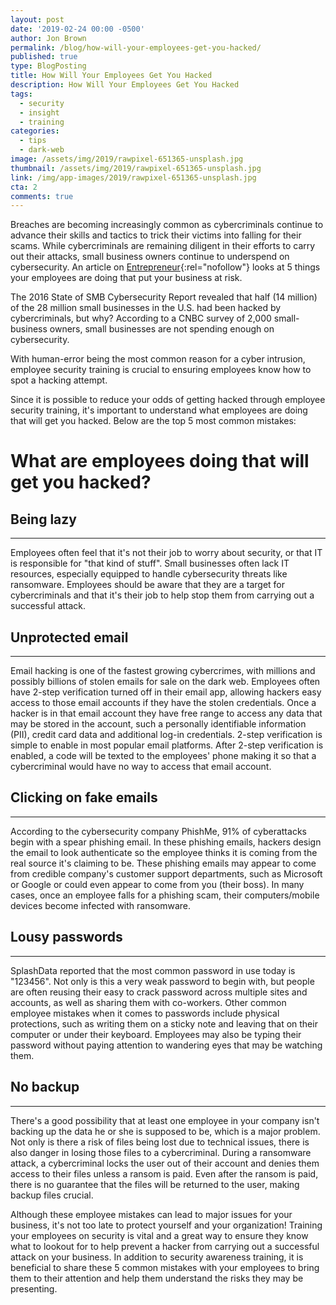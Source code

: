 ```yaml
---
layout: post
date: '2019-02-24 00:00 -0500'
author: Jon Brown
permalink: /blog/how-will-your-employees-get-you-hacked/
published: true
type: BlogPosting
title: How Will Your Employees Get You Hacked
description: How Will Your Employees Get You Hacked
tags:
  - security
  - insight
  - training
categories:
  - tips
  - dark-web
image: /assets/img/2019/rawpixel-651365-unsplash.jpg
thumbnail: /assets/img/2019/rawpixel-651365-unsplash.jpg
link: /img/app-images/2019/rawpixel-651365-unsplash.jpg
cta: 2
comments: true
---
```

Breaches are becoming increasingly common as cybercriminals continue to
advance their skills and tactics to trick their victims into falling for
their scams. While cybercriminals are remaining diligent in their
efforts to carry out their attacks, small business owners continue to
underspend on cybersecurity. An article
on [Entrepreneur](https://www.entrepreneur.com/article/307939?utm_content=buffera4e8f&utm_medium=social&utm_source=linkedin.com&utm_campaign=buffer){:rel="nofollow"} looks
at 5 things your employees are doing that put your business at risk.

The 2016 State of SMB Cybersecurity Report revealed that half (14
million) of the 28 million small businesses in the U.S. had been hacked
by cybercriminals, but why? According to a CNBC survey of 2,000
small-business owners, small businesses are not spending enough on
cybersecurity.

With human-error being the most common reason for a cyber intrusion,
employee security training is crucial to ensuring employees know how to
spot a hacking attempt.

Since it is possible to reduce your odds of getting hacked through
employee security training, it's important to understand what employees
are doing that will get you hacked. Below are the top 5 most common
mistakes:

# What are employees doing that will get you hacked?

## Being lazy
---
Employees often feel that it's not their job to worry about security, or
that IT is responsible for "that kind of stuff". Small businesses often
lack IT resources, especially equipped to handle cybersecurity threats
like ransomware. Employees should be aware that they are a target for
cybercriminals and that it's their job to help stop them from carrying
out a successful attack.

## Unprotected email
---
Email hacking is one of the fastest growing cybercrimes, with millions
and possibly billions of stolen emails for sale on the dark web.
Employees often have 2-step verification turned off in their email app,
allowing hackers easy access to those email accounts if they have the
stolen credentials. Once a hacker is in that email account they have
free range to access any data that may be stored in the account, such a
personally identifiable information (PII), credit card data and
additional log-in credentials. 2-step verification is simple to enable
in most popular email platforms. After 2-step verification is enabled, a
code will be texted to the employees' phone making it so that a
cybercriminal would have no way to access that email account.

## Clicking on fake emails
---
According to the cybersecurity company PhishMe, 91% of cyberattacks
begin with a spear phishing email. In these phishing emails, hackers
design the email to look authenticate so the employee thinks it is
coming from the real source it's claiming to be. These phishing emails
may appear to come from credible company's customer support departments,
such as Microsoft or Google or could even appear to come from you (their
boss). In many cases, once an employee falls for a phishing scam, their
computers/mobile devices become infected with ransomware.

## Lousy passwords
---
SplashData reported that the most common password in use today is
"123456". Not only is this a very weak password to begin with, but people
are often reusing their easy to crack password across multiple sites and
accounts, as well as sharing them with co-workers. Other common employee
mistakes when it comes to passwords include physical protections, such
as writing them on a sticky note and leaving that on their computer or
under their keyboard. Employees may also be typing their password
without paying attention to wandering eyes that may be watching them.

## No backup
---
There's a good possibility that at least one employee in your company
isn't backing up the data he or she is supposed to be, which is a major
problem. Not only is there a risk of files being lost due to technical
issues, there is also danger in losing those files to a cybercriminal.
During a ransomware attack, a cybercriminal locks the user out of their
account and denies them access to their files unless a ransom is paid.
Even after the ransom is paid, there is no guarantee that the files will
be returned to the user, making backup files crucial.

Although these employee mistakes can lead to major issues for your
business, it's not too late to protect yourself and your organization!
Training your employees on security is vital and a great way to ensure
they know what to lookout for to help prevent a hacker from carrying out
a successful attack on your business. In addition to security awareness
training, it is beneficial to share these 5 common mistakes with your
employees to bring them to their attention and help them understand the
risks they may be presenting.